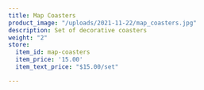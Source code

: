 ```yaml
---
title: Map Coasters
product_image: "/uploads/2021-11-22/map_coasters.jpg"
description: Set of decorative coasters
weight: "2"
store:
  item_id: map-coasters
  item_price: '15.00'
  item_text_price: "$15.00/set"

---
```

